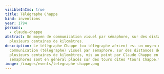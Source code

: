 ```yaml
---
visibleInCms: true
title: Télégraphe Chappe
kind: inventions
year: 1794
persons:
  - claude-chappe
abstract: Un moyen de communication visuel par sémaphore, sur des distances de
  plusieurs centaines de kilomètres.
description: Le télégraphe Chappe (ou télégraphe aérien) est un moyen de
  communication (télégraphe) visuel par sémaphore, sur des distances de
  plusieurs centaines de kilomètres, mis au point par Claude Chappe en 1794. Les
  sémaphores sont en général placés sur des tours dites *tours Chappe.*
image: /images/events/telegraphe-chappe.png
---
```

